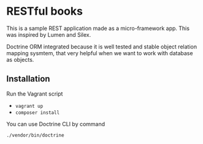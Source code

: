 # RESTful books

This is a sample REST application made as a micro-framework app. This was inspired by Lumen and Silex.

Doctrine ORM integrated because it is well tested and stable object relation mapping sysmtem, that very helpful when we want to work with database as objects.

## Installation

Run the Vagrant script

* `vagrant up`
* `composer install`

You can use Doctrine CLI by command

`./vendor/bin/doctrine`
